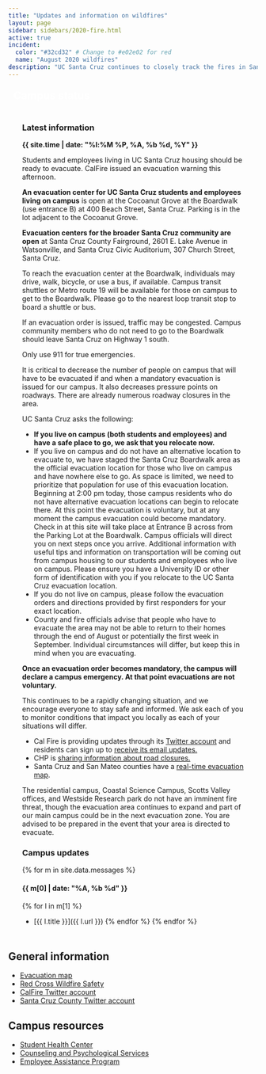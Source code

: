 ```yaml
---
title: "Updates and information on wildfires"
layout: page 
sidebar: sidebars/2020-fire.html
active: true
incident:
  color: "#32cd32" # Change to #e02e02 for red
  name: "August 2020 wildfires"
description: "UC Santa Cruz continues to closely track the fires in Santa Cruz, Santa Clara, and neighboring counties. This event has resulted in multiple evacuations and air quality concerns."
---
```


<section style="border: 4px solid {{ page.incident.color }}; padding: 0; margin: 0 0 2em 0;">
  
  <h2 style="margin: 0 0 .5em 0; background-color: {{ page.incident.color }}; line-height: 1; padding: .5em .5em .45em .5em; color: white;"><i class="far fa-bell"></i> Campus status</h2>

  <div style="padding: .05em 2em .5em 2em;">

### Latest information

<b>{{ site.time | date: "%l:%M %P, %A, %b %d, %Y" }}</b>

Students and employees living in UC Santa Cruz housing should be ready to evacuate. CalFire issued an evacuation warning this afternoon.

**An evacuation center for UC Santa Cruz students and employees living on campus** is open at the Cocoanut Grove at the Boardwalk (use entrance B) at 400 Beach Street, Santa Cruz. Parking is in the lot adjacent to the Cocoanut Grove.

**Evacuation centers for the broader Santa Cruz community are open** at Santa Cruz County Fairground, 2601 E. Lake Avenue in Watsonville, and Santa Cruz Civic Auditorium, 307 Church Street, Santa Cruz.

To reach the evacuation center at the Boardwalk, individuals may drive, walk, bicycle, or use a bus, if available. Campus transit shuttles or Metro route 19 will be available for those on campus to get to the Boardwalk. Please go to the nearest loop transit stop to board a shuttle or bus.

If an evacuation order is issued, traffic may be congested. Campus community members who do not need to go to the Boardwalk should leave Santa Cruz on Highway 1 south.

Only use 911 for true emergencies.

It is critical to decrease the number of people on campus that will have to be evacuated if and when a mandatory evacuation is issued for our campus. It also decreases pressure points on roadways. There are already numerous roadway closures in the area.

UC Santa Cruz asks the following:

- **If you live on campus (both students and employees) and have a safe place to go, we ask that you relocate now.**
- If you live on campus and do not have an alternative location to evacuate to, we have staged the Santa Cruz Boardwalk area as the official evacuation location for those who live on campus and have nowhere else to go. As space is limited, we need to prioritize that population for use of this evacuation location. Beginning at 2:00 pm today, those campus residents who do not have alternative evacuation locations can begin to relocate there. At this point the evacuation is voluntary, but at any moment the campus evacuation could become mandatory. Check in at this site will take place at Entrance B across from the Parking Lot at the Boardwalk. Campus officials will direct you on next steps once you arrive. Additional information with useful tips and information on transportation will be coming out from campus housing to our students and employees who live on campus. Please ensure you have a University ID or other form of identification with you if you relocate to the UC Santa Cruz evacuation location.
- If you do not live on campus, please follow the evacuation orders and directions provided by first responders for your exact location.
- County and fire officials advise that people who have to evacuate the area may not be able to return to their homes through the end of August or potentially the first week in September. Individual circumstances will differ, but keep this in mind when you are evacuating.

**Once an evacuation order becomes mandatory, the campus will declare a campus emergency. At that point evacuations are not voluntary.**  

This continues to be a rapidly changing situation, and we encourage everyone to stay safe and informed. We ask each of you to monitor conditions that impact you locally as each of your situations will differ.

- Cal Fire is providing updates through its [Twitter account](https://twitter.com/CALFIRECZU)  and residents can sign up to [receive its email updates.](https://tinyurl.com/czulightning)
- CHP is [sharing information about road closures.](https://twitter.com/CHPscrz)
- Santa Cruz and San Mateo counties have a [real-time evacuation map](https://www.smco.community.zonehaven.com/).

The residential campus, Coastal Science Campus, Scotts Valley offices, and Westside Research park do not have an imminent fire threat, though the evacuation area continues to expand and part of our main campus could be in the next evacuation zone. You are advised to be prepared in the event that your area is directed to evacuate.

### Campus updates

{% for m in site.data.messages %}
#### {{ m[0] | date: "%A, %b %d" }}
  {% for l in m[1] %}
  - [{{ l.title }}]({{ l.url }})
  {% endfor %}
{% endfor %}

</div>

</section>

<h2>General information</h2>
<ul>
<li><a href="https://www.smco.community.zonehaven.com">Evacuation map</a></li>
<li><a href="https://www.redcross.org/get-help/how-to-prepare-for-emergencies/types-of-emergencies/wildfire.html">Red Cross Wildfire Safety</a></li>
<li><a href="https://twitter.com/CALFIRECZU">CalFire Twitter account</a></li>
<li><a href="https://twitter.com/sccounty">Santa Cruz County Twitter account</a></li>
</ul>
<h2>Campus resources</h2>
<ul>
<li><a href="https://healthcenter.ucsc.edu">Student Health Center</a></li>
<li><a href="https://caps.ucsc.edu">Counseling and Psychological Services</a></li>
<li><a href="https://shr.ucsc.edu/benefits/eap/">Employee Assistance Program</a></li>
</ul>
